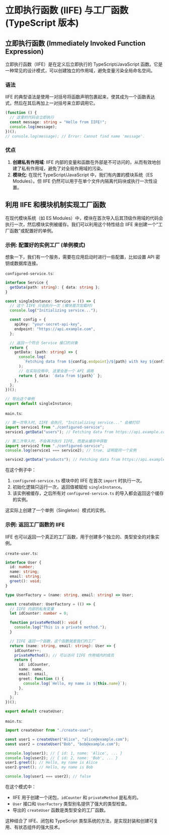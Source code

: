 # 立即执行函数 (IIFE) 与工厂函数 (TypeScript 版本)

## 立即执行函数 (Immediately Invoked Function Expression)

立即执行函数（IIFE）是在定义后立即执行的 TypeScript/JavaScript 函数。它是一种常见的设计模式，可以创建独立的作用域，避免变量污染全局命名空间。

### 语法

IIFE 的典型语法是使用一对括号将函数声明包裹起来，使其成为一个函数表达式，然后在其后再加上一对括号来立即调用它。

```typescript
(function () {
  // 这里的代码会立即执行
  const message: string = "Hello from IIFE!";
  console.log(message);
})();
// console.log(message); // Error: Cannot find name 'message'.
```

### 优点

1.  **创建私有作用域**: IIFE 内部的变量和函数在外部是不可访问的，从而有效地创建了私有作用域，避免了对全局作用域的污染。
2.  **模块化**: 在现代 TypeScript/JavaScript 中，我们有内置的模块系统（ES Modules）。但 IIFE 仍然可以用于在单个文件内隔离代码块或执行一次性设置。

## 利用 IIFE 和模块机制实现工厂函数

在现代模块系统（如 ES Modules）中，模块在首次导入后其顶级作用域的代码会执行一次，然后模块实例被缓存。我们可以利用这个特性结合 IIFE 来创建一个“工厂函数”或配置好的单例。

### 示例: 配置好的实例工厂 (单例模式)

想象一下，我们有一个服务，需要在应用启动时进行一些配置，比如设置 API 密钥或数据库连接。

`configured-service.ts`:

```typescript
interface Service {
  getData(path: string): { data: string };
}

const singleInstance: Service = (() => {
  // 这个 IIFE 只会执行一次 (模块首次加载时)
  console.log("Initializing service...");

  const config = {
    apiKey: "your-secret-api-key",
    endpoint: "https://api.example.com",
  };

  // 返回一个符合 Service 接口的对象
  return {
    getData: (path: string) => {
      console.log(
        `Fetching data from ${config.endpoint}/${path} with key ${config.apiKey}`
      );
      // 在实际应用中, 这里会是一个 API 调用
      return { data: `data from ${path}` };
    },
  };
})();

// 导出这个单例
export default singleInstance;
```

`main.ts`:

```typescript
// 第一次导入时, IIFE 会执行, "Initializing service..." 会被打印
import service1 from "./configured-service";
service1.getData("users"); // Fetching data from https://api.example.com/users with key your-secret-api-key

// 第二次导入时, 不会再次执行 IIFE, 而是从缓存中获取
import service2 from "./configured-service";
console.log(service1 === service2); // true, 证明是同一个实例

service2.getData("products"); // Fetching data from https://api.example.com/products with key your-secret-api-key
```

在这个例子中：

1.  `configured-service.ts` 模块中的 IIFE 在首次 `import` 时执行一次。
2.  初始化逻辑只运行一次，返回值被赋给 `singleInstance`。
3.  该实例被缓存，之后所有对 `configured-service.ts` 的导入都会返回这个缓存的实例。

这实际上创建了一个单例（Singleton）模式的实例。

### 示例: 返回工厂函数的 IIFE

IIFE 也可以返回一个真正的工厂函数，用于创建多个独立的、类型安全的对象实例。

`create-user.ts`:

```typescript
interface User {
  id: number;
  name: string;
  email: string;
  greet(): void;
}

type UserFactory = (name: string, email: string) => User;

const createUser: UserFactory = (() => {
  // IIFE 内部的私有变量
  let idCounter: number = 0;

  function privateMethod(): void {
    console.log("This is a private method.");
  }

  // IIFE 返回一个函数，这个函数就是我们的工厂
  return (name: string, email: string): User => {
    idCounter++;
    privateMethod(); // 可以访问 IIFE 作用域内的成员
    return {
      id: idCounter,
      name: name,
      email: email,
      greet: function () {
        console.log(`Hello, my name is ${this.name}`);
      },
    };
  };
})();

export default createUser;
```

`main.ts`:

```typescript
import createUser from "./create-user";

const user1 = createUser("Alice", "alice@example.com");
const user2 = createUser("Bob", "bob@example.com");

console.log(user1); // { id: 1, name: 'Alice', ... }
console.log(user2); // { id: 2, name: 'Bob', ... }
user1.greet(); // Hello, my name is Alice
user2.greet(); // Hello, my name is Bob

console.log(user1 === user2); // false
```

在这个模式中：

- IIFE 用于创建一个闭包，`idCounter` 和 `privateMethod` 是私有的。
- `User` 接口和 `UserFactory` 类型别名提供了强大的类型检查。
- 导出的 `createUser` 函数是类型安全的工厂函数。

这种结合了 IIFE、闭包和 TypeScript 类型系统的方法，是实现封装和创建可复用、有状态组件的强大技术。
